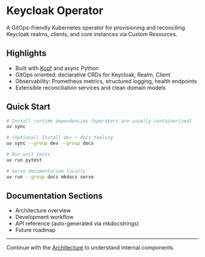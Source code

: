 # Keycloak Operator

A GitOps-friendly Kubernetes operator for provisioning and reconciling Keycloak realms, clients, and core instances via Custom Resources.

## Highlights

- Built with [Kopf](https://kopf.readthedocs.io/) and async Python
- GitOps oriented: declarative CRDs for Keycloak, Realm, Client
- Observability: Prometheus metrics, structured logging, health endpoints
- Extensible reconciliation services and clean domain models

## Quick Start

```bash
# Install runtime dependencies (operators are usually containerized)
uv sync

# (Optional) Install dev + docs tooling
uv sync --group dev --group docs

# Run unit tests
uv run pytest

# Serve documentation locally
uv run --group docs mkdocs serve
```

## Documentation Sections

- Architecture overview
- Development workflow
- API reference (auto-generated via mkdocstrings)
- Future roadmap

---

Continue with the [Architecture](architecture.md) to understand internal components.
